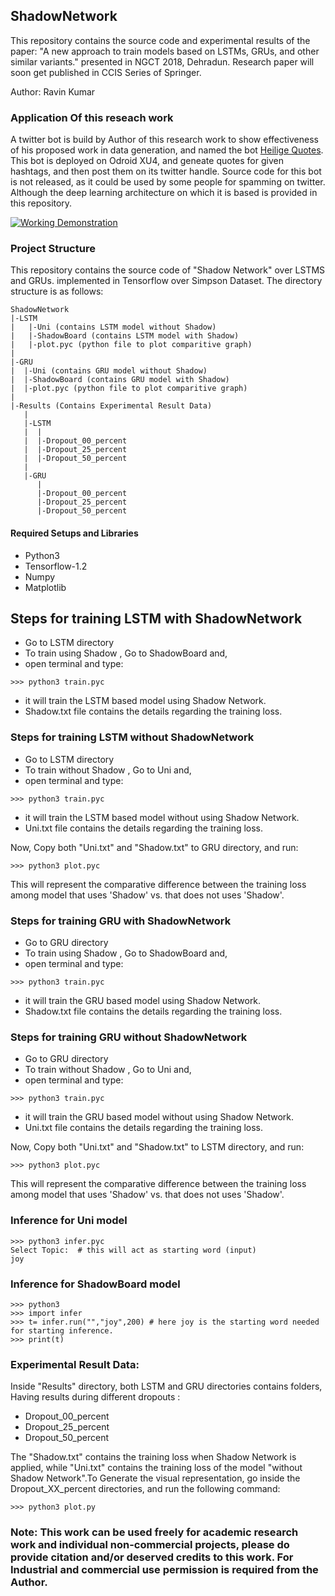 ## ShadowNetwork
This repository contains the source code and experimental results of the paper: "A new approach to train models based on LSTMs, GRUs, and other similar variants."  presented in NGCT 2018,  Dehradun. Research paper will soon get published in CCIS Series of Springer.

Author: Ravin Kumar

### Application Of this reseach work
A twitter bot is build by Author of this research work to show effectiveness of his proposed work in data generation, and named the bot [Heilige Quotes](https://twitter.com/HeiligeQuotes). This bot is deployed on Odroid XU4, and geneate quotes for given hashtags, and then post them on its twitter handle. Source code for this bot is not released, as it could be used by some people for spamming on twitter. Although the deep learning architecture on which it is based is provided in this repository. 

[![Working Demonstration](https://github.com/mr-ravin/ShadowNetwork/blob/master/heiligequotes.gif)](https://www.youtube.com/watch?v=FfgvSfScHR8)

### Project Structure
This repository contains the source code of "Shadow Network" over LSTMS and GRUs. implemented in Tensorflow over Simpson Dataset. The directory structure is as follows:
```
ShadowNetwork
|-LSTM
|   |-Uni (contains LSTM model without Shadow)
|   |-ShadowBoard (contains LSTM model with Shadow)
|   |-plot.pyc (python file to plot comparitive graph)
|
|-GRU
|  |-Uni (contains GRU model without Shadow)
|  |-ShadowBoard (contains GRU model with Shadow)
|  |-plot.pyc (python file to plot comparitive graph)
|
|-Results (Contains Experimental Result Data)
   |
   |-LSTM
   |  |
   |  |-Dropout_00_percent
   |  |-Dropout_25_percent
   |  |-Dropout_50_percent
   |
   |-GRU
      |
      |-Dropout_00_percent
      |-Dropout_25_percent
      |-Dropout_50_percent
```
#### Required Setups and Libraries
- Python3
- Tensorflow-1.2
- Numpy
- Matplotlib

## Steps for training LSTM with ShadowNetwork 
- Go to LSTM directory
- To train using Shadow , Go to ShadowBoard and,
- open terminal and type:
```
>>> python3 train.pyc
```
- it will train the LSTM based model using Shadow Network.
- Shadow.txt file contains the details regarding the training loss.

### Steps for training LSTM without ShadowNetwork
- Go to LSTM directory
- To train without Shadow , Go to Uni and,
- open terminal and type:
```
>>> python3 train.pyc
```
- it will train the LSTM based model without using Shadow Network.
- Uni.txt file contains the details regarding the training loss.

Now, Copy both "Uni.txt" and "Shadow.txt" to GRU directory, and run:
```
>>> python3 plot.pyc
```
This will represent the comparative difference between the training loss among model that uses 'Shadow' vs. that does not uses 'Shadow'.


### Steps for training GRU with ShadowNetwork 
- Go to GRU directory
- To train using Shadow , Go to ShadowBoard and,
- open terminal and type:
```
>>> python3 train.pyc
```
- it will train the GRU based model using Shadow Network.
- Shadow.txt file contains the details regarding the training loss.

### Steps for training GRU without ShadowNetwork
- Go to GRU directory
- To train without Shadow , Go to Uni and,
- open terminal and type:
```
>>> python3 train.pyc
```
- it will train the GRU based model without using Shadow Network.
- Uni.txt file contains the details regarding the training loss.

Now, Copy both "Uni.txt" and "Shadow.txt" to LSTM directory, and run:
```
>>> python3 plot.pyc
```
This will represent the comparative difference between the training loss among model that uses 'Shadow' vs. that does not uses 'Shadow'.

### Inference for Uni model
```
>>> python3 infer.pyc
Select Topic:  # this will act as starting word (input)
joy
```
### Inference for ShadowBoard model
```
>>> python3
>>> import infer
>>> t= infer.run("","joy",200) # here joy is the starting word needed for starting inference.
>>> print(t)
```
### Experimental Result Data:
Inside "Results" directory, both LSTM and GRU directories contains folders, Having results during different dropouts :
- Dropout_00_percent
- Dropout_25_percent
- Dropout_50_percent

The "Shadow.txt" contains the training loss when Shadow Network is applied, while "Uni.txt" contains the training loss of the model "without Shadow Network".To Generate the visual representation, go inside the Dropout_XX_percent directories, and run the following command:
```
>>> python3 plot.py
```

### Note: This work can be used freely for academic research work and individual non-commercial projects, please do provide citation and/or deserved credits to this work. For Industrial and commercial use permission is required from the Author.
